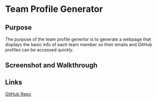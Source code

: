 # Team Profile Generator

## Purpose
The purpose of the team profile genertor is to generate a webpage that displays the basic info of each team member so their emails and GitHub profiles can be accessed quickly.

## Screenshot and Walkthrough

## Links
[GitHub Repo](github.com/apklopfenstein/team-profile-generator)